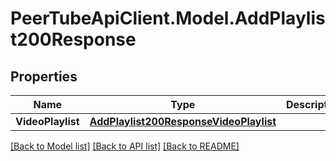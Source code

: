 # PeerTubeApiClient.Model.AddPlaylist200Response

## Properties

Name | Type | Description | Notes
------------ | ------------- | ------------- | -------------
**VideoPlaylist** | [**AddPlaylist200ResponseVideoPlaylist**](AddPlaylist200ResponseVideoPlaylist.md) |  | [optional] 

[[Back to Model list]](../README.md#documentation-for-models) [[Back to API list]](../README.md#documentation-for-api-endpoints) [[Back to README]](../README.md)

